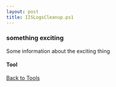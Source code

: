 ```yaml
---
layout: post
title: IISLogsCleanup.ps1
---
```


### something exciting

Some information about the exciting thing

#### Tool

<script async src="https://gist-it.appspot.com/github.com/BanterBoy/scripts-blog/blob/master/PowerShell/tools/IISLogsCleanup.ps1" crossorigin="anonymous"></script>

<a href="/menu/_pages/tools.html">Back to Tools</a>
